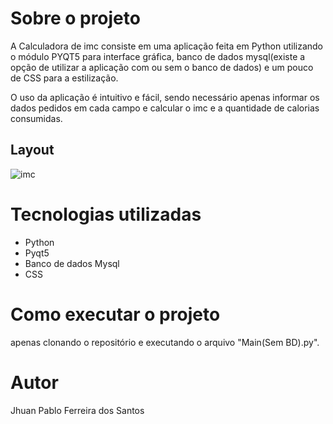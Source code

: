 # Sobre o projeto

A Calculadora de imc consiste em uma aplicação feita em Python utilizando o módulo PYQT5 para interface gráfica, banco de dados mysql(existe a opção de utilizar a aplicação com ou sem o banco de dados) e um pouco de CSS para a estilização.

O uso da aplicação é intuitivo e fácil, sendo necessário apenas informar os dados pedidos em cada campo e calcular o imc e a quantidade de calorias consumidas.

## Layout
![imc](https://github.com/jhuanFerreira03/assets/blob/master/calc_imc/LTDA.png?raw=true)

# Tecnologias utilizadas

- Python
- Pyqt5
- Banco de dados Mysql
- CSS

# Como executar o projeto

apenas clonando o repositório e executando o arquivo "Main(Sem BD).py".

# Autor

Jhuan Pablo Ferreira dos Santos
